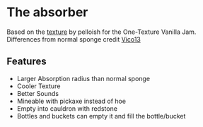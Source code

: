 # The absorber
Based on the [texture](https://www.planetminecraft.com/texture-pack/the-absorber-6189693) by pelloish for the One-Texture 
Vanilla Jam. \
Differences from normal sponge credit [Vico13]([https://github.com/vico93](https://github.com/vico93))

## Features
- Larger Absorption radius than normal sponge
- Cooler Texture
- Better Sounds
- Mineable with pickaxe instead of hoe
- Empty into cauldron with redstone
- Bottles and buckets can empty it and fill the bottle/bucket
